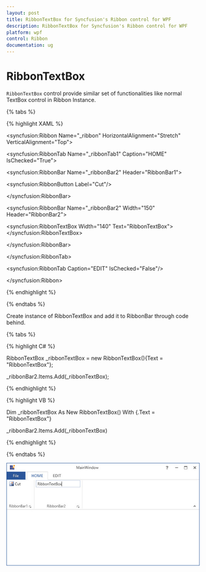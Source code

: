 ```yaml
---
layout: post
title: RibbonTextBox for Syncfusion's Ribbon control for WPF
description: RibbonTextBox for Syncfusion's Ribbon control for WPF
platform: wpf
control: Ribbon
documentation: ug
---
```

# RibbonTextBox

`RibbonTextBox` control provide similar set of functionalities like normal TextBox control in Ribbon Instance. 


{% tabs %}

{% highlight XAML %}

<syncfusion:Ribbon Name="_ribbon" HorizontalAlignment="Stretch" VerticalAlignment="Top">

<syncfusion:RibbonTab Name="_ribbonTab1" Caption="HOME"  IsChecked="True">

<syncfusion:RibbonBar Name="_ribbonBar2" Header="RibbonBar1">

<syncfusion:RibbonButton   Label="Cut"/>

</syncfusion:RibbonBar>

<syncfusion:RibbonBar  Name="_ribbonBar2" Width="150" Header="RibbonBar2">

<syncfusion:RibbonTextBox  Width="140" Text="RibbonTextBox"></syncfusion:RibbonTextBox>

</syncfusion:RibbonBar>

</syncfusion:RibbonTab>

<syncfusion:RibbonTab Caption="EDIT"  IsChecked="False"/>

</syncfusion:Ribbon>

{% endhighlight %}

{% endtabs %}

Create instance of RibbonTextBox and add it to RibbonBar through code behind.

{% tabs %}

{% highlight C# %}

RibbonTextBox _ribbonTextBox = new RibbonTextBox(){Text = "RibbonTextBox"};

_ribbonBar2.Items.Add(_ribbonTextBox);

{% endhighlight %}

{% highlight VB %}

Dim _ribbonTextBox As New RibbonTextBox() With {.Text = "RibbonTextBox"}

_ribbonBar2.Items.Add(_ribbonTextBox)

{% endhighlight %}
 
{% endtabs %}

![](RibbonTextBox_images/RibbonTextBox_img1.jpg)


